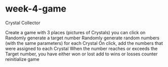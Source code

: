 # week-4-game
Crystal Collector

Create a game with 3 places (pictures of Crystals) you can click on
Randomly generate a target number
Randomly generate random numbers (with the same parameters)  for each Crystal
On click, add the numbers that were assigned to each Crystal
When the number reaches or exceeds the Target number, you have either won or lost
add to wins or losses counter
reinitialize game

